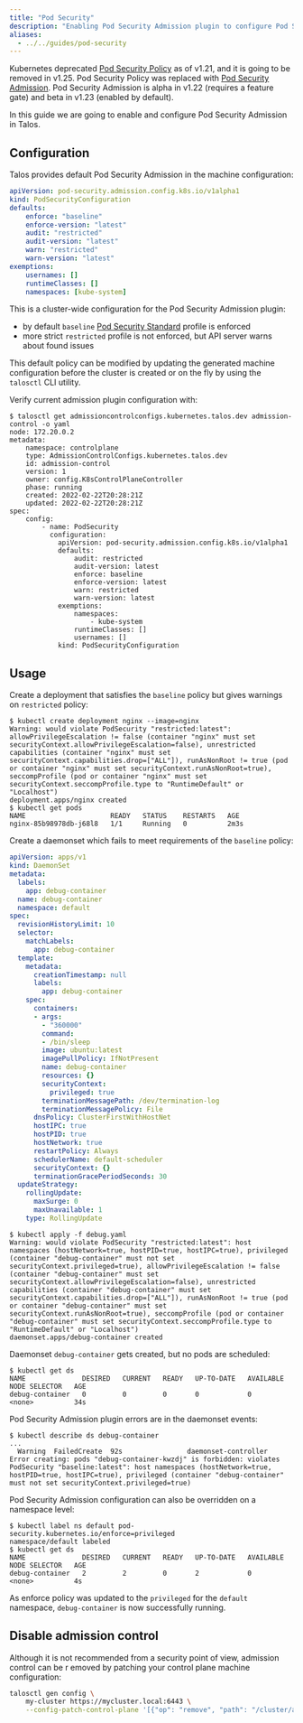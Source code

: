 ```yaml
---
title: "Pod Security"
description: "Enabling Pod Security Admission plugin to configure Pod Security Standards."
aliases:
  - ../../guides/pod-security
---
```


Kubernetes deprecated [Pod Security Policy](https://kubernetes.io/docs/concepts/policy/pod-security-policy/) as of v1.21, and it is
going to be removed in v1.25.
Pod Security Policy was replaced with [Pod Security Admission](https://kubernetes.io/docs/concepts/security/pod-security-admission/).
Pod Security Admission is alpha in v1.22 (requires a feature gate) and beta in v1.23 (enabled by default).

In this guide we are going to enable and configure Pod Security Admission in Talos.

## Configuration

Talos provides default Pod Security Admission in the machine configuration:

```yaml
apiVersion: pod-security.admission.config.k8s.io/v1alpha1
kind: PodSecurityConfiguration
defaults:
    enforce: "baseline"
    enforce-version: "latest"
    audit: "restricted"
    audit-version: "latest"
    warn: "restricted"
    warn-version: "latest"
exemptions:
    usernames: []
    runtimeClasses: []
    namespaces: [kube-system]
```

This is a cluster-wide configuration for the Pod Security Admission plugin:

* by default `baseline` [Pod Security Standard](https://kubernetes.io/docs/concepts/security/pod-security-standards/) profile is enforced
* more strict `restricted` profile is not enforced, but API server warns about found issues

This default policy can be modified by updating the generated machine configuration before the cluster is created or on the fly by using the `talosctl` CLI utility.

Verify current admission plugin configuration with:

```shell
$ talosctl get admissioncontrolconfigs.kubernetes.talos.dev admission-control -o yaml
node: 172.20.0.2
metadata:
    namespace: controlplane
    type: AdmissionControlConfigs.kubernetes.talos.dev
    id: admission-control
    version: 1
    owner: config.K8sControlPlaneController
    phase: running
    created: 2022-02-22T20:28:21Z
    updated: 2022-02-22T20:28:21Z
spec:
    config:
        - name: PodSecurity
          configuration:
            apiVersion: pod-security.admission.config.k8s.io/v1alpha1
            defaults:
                audit: restricted
                audit-version: latest
                enforce: baseline
                enforce-version: latest
                warn: restricted
                warn-version: latest
            exemptions:
                namespaces:
                    - kube-system
                runtimeClasses: []
                usernames: []
            kind: PodSecurityConfiguration
```

## Usage

Create a deployment that satisfies the `baseline` policy but gives warnings on `restricted` policy:

```shell
$ kubectl create deployment nginx --image=nginx
Warning: would violate PodSecurity "restricted:latest": allowPrivilegeEscalation != false (container "nginx" must set securityContext.allowPrivilegeEscalation=false), unrestricted capabilities (container "nginx" must set securityContext.capabilities.drop=["ALL"]), runAsNonRoot != true (pod or container "nginx" must set securityContext.runAsNonRoot=true), seccompProfile (pod or container "nginx" must set securityContext.seccompProfile.type to "RuntimeDefault" or "Localhost")
deployment.apps/nginx created
$ kubectl get pods
NAME                     READY   STATUS    RESTARTS   AGE
nginx-85b98978db-j68l8   1/1     Running   0          2m3s
```

Create a daemonset which fails to meet requirements of the `baseline` policy:

```yaml
apiVersion: apps/v1
kind: DaemonSet
metadata:
  labels:
    app: debug-container
  name: debug-container
  namespace: default
spec:
  revisionHistoryLimit: 10
  selector:
    matchLabels:
      app: debug-container
  template:
    metadata:
      creationTimestamp: null
      labels:
        app: debug-container
    spec:
      containers:
      - args:
        - "360000"
        command:
        - /bin/sleep
        image: ubuntu:latest
        imagePullPolicy: IfNotPresent
        name: debug-container
        resources: {}
        securityContext:
          privileged: true
        terminationMessagePath: /dev/termination-log
        terminationMessagePolicy: File
      dnsPolicy: ClusterFirstWithHostNet
      hostIPC: true
      hostPID: true
      hostNetwork: true
      restartPolicy: Always
      schedulerName: default-scheduler
      securityContext: {}
      terminationGracePeriodSeconds: 30
  updateStrategy:
    rollingUpdate:
      maxSurge: 0
      maxUnavailable: 1
    type: RollingUpdate
```

```shell
$ kubectl apply -f debug.yaml
Warning: would violate PodSecurity "restricted:latest": host namespaces (hostNetwork=true, hostPID=true, hostIPC=true), privileged (container "debug-container" must not set securityContext.privileged=true), allowPrivilegeEscalation != false (container "debug-container" must set securityContext.allowPrivilegeEscalation=false), unrestricted capabilities (container "debug-container" must set securityContext.capabilities.drop=["ALL"]), runAsNonRoot != true (pod or container "debug-container" must set securityContext.runAsNonRoot=true), seccompProfile (pod or container "debug-container" must set securityContext.seccompProfile.type to "RuntimeDefault" or "Localhost")
daemonset.apps/debug-container created
```

Daemonset `debug-container` gets created, but no pods are scheduled:

```shell
$ kubectl get ds
NAME              DESIRED   CURRENT   READY   UP-TO-DATE   AVAILABLE   NODE SELECTOR   AGE
debug-container   0         0         0       0            0           <none>          34s
```

Pod Security Admission plugin errors are in the daemonset events:

```shell
$ kubectl describe ds debug-container
...
  Warning  FailedCreate  92s                daemonset-controller  Error creating: pods "debug-container-kwzdj" is forbidden: violates PodSecurity "baseline:latest": host namespaces (hostNetwork=true, hostPID=true, hostIPC=true), privileged (container "debug-container" must not set securityContext.privileged=true)
```

Pod Security Admission configuration can also be overridden on a namespace level:

```shell
$ kubectl label ns default pod-security.kubernetes.io/enforce=privileged
namespace/default labeled
$ kubectl get ds
NAME              DESIRED   CURRENT   READY   UP-TO-DATE   AVAILABLE   NODE SELECTOR   AGE
debug-container   2         2         0       2            0           <none>          4s
```

As enforce policy was updated to the `privileged` for the `default` namespace, `debug-container` is now successfully running.

## Disable admission control

Although it is not recommended from a security point of view, admission control can be r emoved by patching your control plane machine configuration:

```bash
talosctl gen config \
    my-cluster https://mycluster.local:6443 \
    --config-patch-control-plane '[{"op": "remove", "path": "/cluster/apiServer/admissionControl"}]'
```